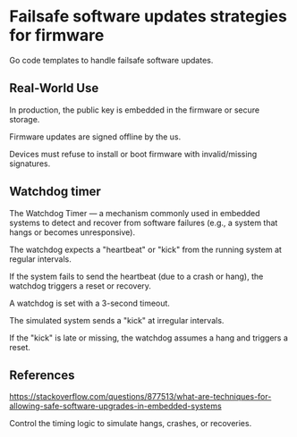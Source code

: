 # Failsafe software updates strategies for firmware

Go code templates to handle failsafe software updates.  

## Real-World Use
In production, the public key is embedded in the firmware or secure storage.  

Firmware updates are signed offline by the us.  

Devices must refuse to install or boot firmware with invalid/missing signatures.  

## Watchdog timer

The Watchdog Timer — a mechanism commonly used in embedded systems to detect and recover from software failures (e.g., a system that hangs or becomes unresponsive).

The watchdog expects a "heartbeat" or "kick" from the running system at regular intervals.

If the system fails to send the heartbeat (due to a crash or hang), the watchdog triggers a reset or recovery.

A watchdog is set with a 3-second timeout.

The simulated system sends a "kick" at irregular intervals.

If the "kick" is late or missing, the watchdog assumes a hang and triggers a reset.

## References

https://stackoverflow.com/questions/877513/what-are-techniques-for-allowing-safe-software-upgrades-in-embedded-systems  



Control the timing logic to simulate hangs, crashes, or recoveries.
